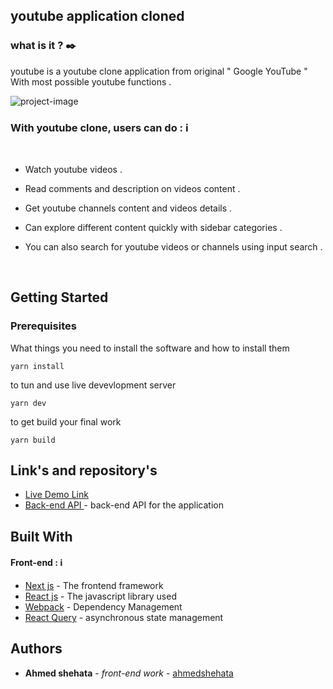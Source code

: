 ## youtube application cloned

### what is it ? :black_nib:

youtube is a youtube clone application from original " Google YouTube " With most possible youtube functions .

![project-image](https://i.postimg.cc/MG7TZ8Bn/Screenshot-2023-02-12-170908.png)

### With youtube clone, users can do : :information_source:

<br>

- Watch youtube videos .

- Read comments and description on videos content .

- Get youtube channels content and videos details .

- Can explore different content quickly with sidebar categories .

- You can also search for youtube videos or channels using input search .

<br>

## Getting Started

### Prerequisites

What things you need to install the software and how to install them

```
yarn install
```

to tun and use live devevlopment server

```
yarn dev
```

to get build your final work

```
yarn build
```

## Link's and repository's

- [ Live Demo Link](https://cloned-youtube-next.vercel.app/)
- [ Back-end API ](https://rapidapi.com/ytdlfree/api/youtube-v31) - back-end API for the application

## Built With

#### Front-end : :information_source:

- [Next js](https://nextjs.org/docs/) - The frontend framework
- [React js](https://reactjs.org/) - The javascript library used
- [Webpack](https://webpack.js.org/) - Dependency Management
- [React Query](https://tanstack.com/query) - asynchronous state management

## Authors

- **Ahmed shehata** - _front-end work_ - [ahmedshehata](https://github.com/ahmedshehata98)
